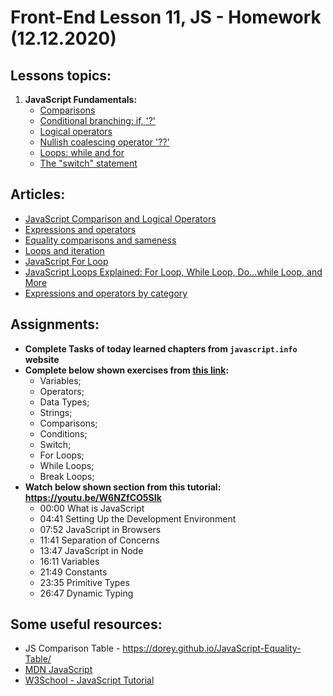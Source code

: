 # Front-End Lesson 11, JS - Homework (12.12.2020)

## Lessons topics:

1. **JavaScript Fundamentals:**
   - [Comparisons](https://javascript.info/comparison)
   - [Conditional branching: if, '?'](https://javascript.info/ifelse)
   - [Logical operators](https://javascript.info/logical-operators)
   - [Nullish coalescing operator '??'](https://javascript.info/nullish-coalescing-operator)
   - [Loops: while and for](https://javascript.info/while-for)
   - [The "switch" statement](https://javascript.info/switch)

## Articles:

- [JavaScript Comparison and Logical Operators](https://www.w3schools.com/js/js_comparisons.asp)
- [Expressions and operators](https://developer.mozilla.org/en-US/docs/Web/JavaScript/Guide/Expressions_and_Operators)
- [Equality comparisons and sameness](https://developer.mozilla.org/en-US/docs/Web/JavaScript/Equality_comparisons_and_sameness)
- [Loops and iteration](https://developer.mozilla.org/en-US/docs/Web/JavaScript/Guide/Loops_and_iteration)
- [JavaScript For Loop](https://www.w3schools.com/js/js_loop_for.asp)
- [JavaScript Loops Explained: For Loop, While Loop, Do...while Loop, and More](https://www.freecodecamp.org/news/javascript-loops-explained-for-loop-for/)
- [Expressions and operators by category](https://developer.mozilla.org/en-US/docs/Web/JavaScript/Reference/Operators)

## Assignments:

- **Complete Tasks of today learned chapters from `javascript.info` website**
- **Complete below shown exercises from [this link](https://www.w3schools.com/js/exercise_js.asp?filename=exercise_js_variables1):**
    - Variables;
    - Operators;
    - Data Types; 
    - Strings;
    - Comparisons;
    - Conditions;
    - Switch;
    - For Loops;
    - While Loops;
    - Break Loops;
- **Watch below shown section from this tutorial: https://youtu.be/W6NZfCO5SIk**
  - 00:00 What is JavaScript
  - 04:41 Setting Up the Development Environment 
  - 07:52 JavaScript in Browsers
  - 11:41 Separation of Concerns
  - 13:47 JavaScript in Node
  - 16:11 Variables
  - 21:49 Constants
  - 23:35 Primitive Types 
  - 26:47 Dynamic Typing 

## Some useful resources:

- JS Comparison Table - https://dorey.github.io/JavaScript-Equality-Table/
- [MDN JavaScript](https://developer.mozilla.org/en-US/docs/Web/JavaScript)
- [W3School - JavaScript Tutorial](https://www.w3schools.com/js/default.asp)
